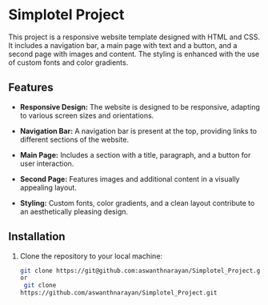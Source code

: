 # Simplotel Project

This project is a responsive website template designed with HTML and CSS. It includes a navigation bar, a main page with text and a button, and a second page with images and content. The styling is enhanced with the use of custom fonts and color gradients.

## Features

- **Responsive Design:** The website is designed to be responsive, adapting to various screen sizes and orientations.

- **Navigation Bar:** A navigation bar is present at the top, providing links to different sections of the website.

- **Main Page:** Includes a section with a title, paragraph, and a button for user interaction.

- **Second Page:** Features images and additional content in a visually appealing layout.

- **Styling:** Custom fonts, color gradients, and a clean layout contribute to an aesthetically pleasing design.

## Installation

1. Clone the repository to your local machine:

   ```bash
   git clone https://git@github.com:aswanthnarayan/Simplotel_Project.git
   or
    git clone
   https://github.com/aswanthnarayan/Simplotel_Project.git
   
